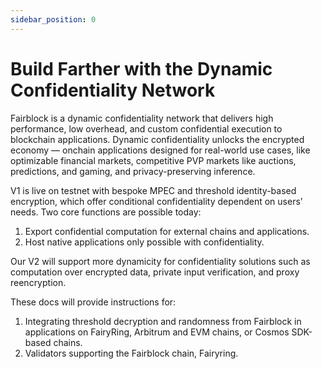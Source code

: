 ```yaml
---
sidebar_position: 0
---
```


# Build Farther with the Dynamic Confidentiality Network

Fairblock is a dynamic confidentiality network that delivers high performance, low overhead, and custom confidential execution to blockchain applications. Dynamic confidentiality unlocks the encrypted economy — onchain applications designed for real-world use cases, like optimizable financial markets, competitive PVP markets like auctions, predictions, and gaming, and privacy-preserving inference.

V1 is live on testnet with bespoke MPEC and threshold identity-based encryption, which offer conditional confidentiality dependent on users’ needs. Two core functions are possible today:

1. Export confidential computation for external chains and applications.
2. Host native applications only possible with confidentiality.

Our V2 will support more dynamicity for confidentiality solutions such as computation over encrypted data, private input verification, and proxy reencryption.

These docs will provide instructions for:

1. Integrating threshold decryption and randomness from Fairblock in applications on FairyRing, Arbitrum and EVM chains, or Cosmos SDK-based chains. 
2. Validators supporting the Fairblock chain, Fairyring.